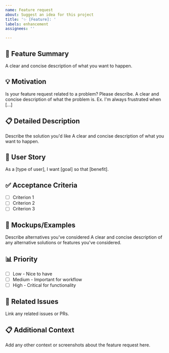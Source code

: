 ```yaml
---
name: Feature request
about: Suggest an idea for this project
title: '✨ [Feature]: '
labels: enhancement
assignees: ''

---
```


## 🎯 Feature Summary
A clear and concise description of what you want to happen.

## 💡 Motivation
Is your feature request related to a problem? Please describe.
A clear and concise description of what the problem is. Ex. I'm always frustrated when [...]

## 📋 Detailed Description
Describe the solution you'd like
A clear and concise description of what you want to happen.

## 🔄 User Story
As a [type of user], I want [goal] so that [benefit].

## ✅ Acceptance Criteria
- [ ] Criterion 1
- [ ] Criterion 2
- [ ] Criterion 3

## 🎨 Mockups/Examples
Describe alternatives you've considered
A clear and concise description of any alternative solutions or features you've considered.

## 📊 Priority
- [ ] Low - Nice to have
- [ ] Medium - Important for workflow
- [ ] High - Critical for functionality

## 🔗 Related Issues
Link any related issues or PRs.

## 📋 Additional Context
Add any other context or screenshots about the feature request here.